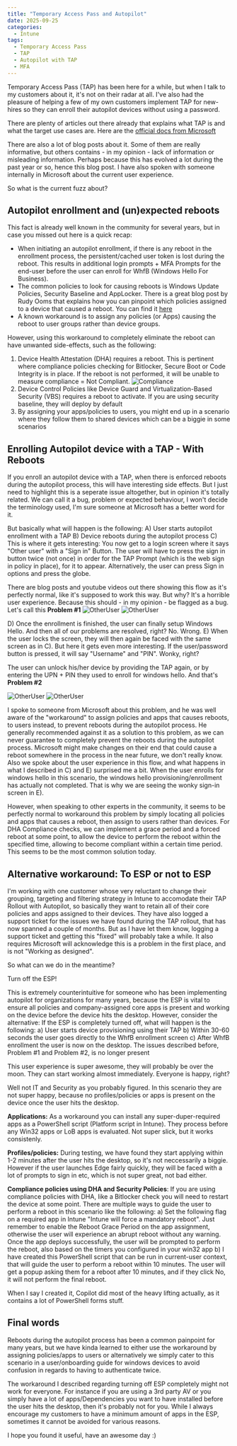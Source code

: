 ```yaml
---
title: "Temporary Access Pass and Autopilot"
date: 2025-09-25
categories:
  - Intune
tags:
  - Temporary Access Pass
  - TAP
  - Autopilot with TAP
  - MFA
---
```


Temporary Access Pass (TAP) has been here for a while, but when I talk to my customers about it, it's not on their radar at all. I've also had the pleasure of helping a few of my own customers implement TAP for new-hires so they can enroll their autopilot devices without using a password.

There are plenty of articles out there already that explains what TAP is and what the target use cases are. Here are the [official docs from Microsoft](https://learn.microsoft.com/en-us/entra/identity/authentication/howto-authentication-temporary-access-pass)

There are also a lot of blog posts about it. Some of them are really informative, but others contains - in my opinion - lack of information or misleading information. Perhaps because this has evolved a lot during the past year or so, hence this blog post. I have also spoken with someone internally in Microsoft about the current user experience.

So what is the current fuzz about?

## Autopilot enrollment and (un)expected reboots

This fact is already well known in the community for several years, but in case you missed out here is a quick recap:

* When initiating an autopilot enrollment, if there is any reboot in the enrollment process, the persistent/cached user token is lost during the reboot. This results in additional login prompts + MFA Prompts for the end-user before the user can enroll for WhfB (Windows Hello For Business).
* The common policies to look for causing reboots is Windows Update Policies, Security Baseline and AppLocker. There is a great blog post by Rudy Ooms that explains how you can pinpoint which policies assigned to a device that caused a reboot. You can find it [here](https://patchmypc.com/blog/autopilot-unexpected-reboot-what-really-triggers-a-device-restart-and-how-to-fix-it/)
* A known workaround is to assign any policies (or Apps) causing the reboot to user groups rather than device groups.

However, using this workaround to completely eliminate the reboot can have unwanted side-effects, such as the following:

1) Device Health Attestation (DHA) requires a reboot. This is pertinent where compliance policies checking for Bitlocker, Secure Boot or Code Integrity is in place. If the reboot is not performed, it will be unable to measure compliance = Not Compliant.
![Compliance](/assets/images/2025-09-26-TAP-And-Autopilot/DHA-Bitlocker.png?raw=true "Compliance Policy DHA")
2) Device Control Policies like Device Guard and Virtualization-Based Security (VBS) requires a reboot to activate. If you are using security baseline, they will deploy by default
3) By assigning your apps/policies to users, you might end up in a scenario where they follow them to shared devices which can be a biggie in some scenarios

## Enrolling Autopilot device with a TAP - With Reboots

If you enroll an autopilot device with a TAP, when there is enforced reboots during the autopilot process, this will have interesting side effects. But I just need to highlight this is a seperate issue altogether, but in opinion it's totally related. We can call it a bug, problem or expected behaviour, I won't decide the terminology used, I'm sure someone at Microsoft has a better word for it.

But basically what will happen is the following:
A) User starts autopilot enrollment with a TAP
B) Device reboots during the autopilot process
C) This is where it gets interesting: You now get to a login screen where it says "Other user" with a "Sign in" Button. The user will have to press the sign in button twice (not once) in order for the TAP Prompt (which is the web sign in policy in place), for it to appear. Alternatively, the user can press Sign in options and press the globe.

There are blog posts and youtube videos out there showing this flow as it's perfectly normal, like it's supposed to work this way. But why? It's a horrible user experience. Because this should - in my opinion - be flagged as a bug. Let's call this **Problem #1**
![OtherUser](/assets/images/2025-09-26-TAP-And-Autopilot/OtherUser-1.png?raw=true "Other User - Sign in screen")
![OtherUser](/assets/images/2025-09-26-TAP-And-Autopilot/OtherUser-2?raw=true "Other User - Sign in screen")

D) Once the enrollment is finished, the user can finally setup Windows Hello. And then all of our problems are resolved, right? No. Wrong.
E) When the user locks the screen, they will then again be faced with the same screen as in C). But here it gets even more interesting. If the user/password button is pressed, it will say "Username" and "PIN". Wonky, right?

The user can unlock his/her device by providing the TAP again, or by entering the UPN + PIN they used to enroll for windows hello. And that's **Problem #2**

![OtherUser](/assets/images/2025-09-26-TAP-And-Autopilot/OtherUser-LockScreen-1.png?raw=true "Other User - Lockscreen")
![OtherUser](/assets/images/2025-09-26-TAP-And-Autopilot/OtherUser-LockScreen-2.png?raw=true "Other User - Lockscreen")

I spoke to someone from Microsoft about this problem, and he was well aware of the "workaround" to assign policies and apps that causes reboots, to users instead, to prevent reboots during the autopilot process. He generally recommended against it as a solution to this problem, as we can never guarantee to completely prevent the reboots during the autopilot process. Microsoft might make changes on their end that could cause a reboot somewhere in the process in the near future, we don't really know. Also we spoke about the user experience in this flow, and what happens in what I described in C) and E) surprised me a bit. When the user enrolls for windows hello in this scenario, the windows hello provisioning/enrollment has actually not completed. That is why we are seeing the wonky sign-in screen in E).

However, when speaking to other experts in the community, it seems to be perfectly normal to workaround this problem by simply locating all policies and apps that causes a reboot, then assign to users rather than devices. For DHA Compliance checks, we can implement a grace period and a forced reboot at some point, to allow the device to perform the reboot within the specified time, allowing to become compliant within a certain time period. This seems to be the most common solution today.

## Alternative workaround: To ESP or not to ESP

I'm working with one customer whose very reluctant to change their grouping, targeting and filtering strategy in Intune to accomodate their TAP Rollout with Autopilot, so basically they want to retain all of their core policies and apps assigned to their devices. They have also logged a support ticket for the issues we have found during the TAP rollout, that has now spanned a couple of months. But as I have let them know, logging a support ticket and getting this "fixed" will probably take a while. It also requires Microsoft will acknowledge this is a problem in the first place, and is not "Working as designed".

So what can we do in the meantime?

Turn off the ESP!

This is extremely counterintuitive for someone who has been implementing autopilot for organizations for many years, because the ESP is vital to ensure all policies and company-assigned core apps is present and working on the device before the device hits the desktop. However, consider the alternative:
If the ESP is completely turned off, what will happen is the following:
a) User starts device provisioning using their TAP
b) Within 30-60 seconds the user goes directly to the WhfB enrollment screen
c) After WhfB enrollment the user is now on the desktop. The issues described before, Problem #1 and Problem #2, is no longer present

This user experience is super awesome, they will probably be over the moon. They can start working almost immediately. Everyone is happy, right?

Well not IT and Security as you probably figured. In this scenario they are not super happy, because no profiles/policies or apps is present on the device once the user hits the desktop.

**Applications:** As a workaround you can install any super-duper-required apps as a PowerShell script (Platform script in Intune). They process before any Win32 apps or LoB apps is evaluated. Not super slick, but it works consistenly.

**Profiles/policies:** During testing, we have found they start applying within 1-2 minutes after the user hits the desktop, so it's not neccessarily a biggie. However if the user launches Edge fairly quickly, they will be faced with a lot of prompts to sign in etc, which is not super great, not bad either.

**Compliance policies using DHA and Security Policies**: If you are using compliance policies with DHA, like a Bitlocker check you will need to restart the device at some point. There are multiple ways to guide the user to perform a reboot in this scenario like the following:
a) Set the following flag on a required app in Intune "Intune will force a mandatory reboot". Just remember to enable the Reboot Grace Period on the app assignment, otherwise the user will experience an abrupt reboot without any warning. Once the app deploys successfully, the user will be prompted to perform the reboot, also based on the timers you configured in your win32 app
b) I have created this PowerShell script that can be run in current-user context, that will guide the user to perform a reboot within 10 minutes. The user will get a popup asking them for a reboot after 10 minutes, and if they click No, it will not perform the final reboot. 

When I say I created it, Copilot did most of the heavy lifting actually, as it contains a lot of PowerShell forms stuff.

## Final words

Reboots during the autopilot process has been a common painpoint for many years, but we have kinda learned to either use the workaround by assigning policies/apps to users or alternatively we simply cater to this scenario in a user/onboarding guide for windows devices to avoid confusion in regards to having to authenticate twice. 

The workaround I described regarding turning off ESP completely might not work for everyone. For instance if you are using a 3rd party AV or you simply have a lot of apps/Dependencies you want to have installed before the user hits the desktop, then it's probably not for you. While I always encourage my customers to have a minimum amount of apps in the ESP, sometimes it cannot be avoided for various reasons.

I hope you found it useful, have an awesome day :)


